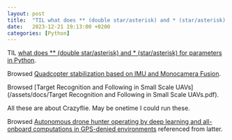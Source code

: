 ```yaml
---
layout: post
title:  "TIL what does ** (double star/asterisk) and * (star/asterisk) for parameters in Python"
date:   2023-12-21 19:13:00 +0200
categories: [Python]
---
```

TIL [what does ** (double star/asterisk) and * (star/asterisk) for parameters in Python](https://stackoverflow.com/q/2921847/942513).

Browsed [Quadcopter stabilization based on IMU and Monocamera Fusion](/assets/docs/Quadcopter%20stabilization%20based%20on%20IMU%20and%20Monocamera%20Fusion.pdf).

Browsed [Target Recognition and Following in Small Scale UAVs](/assets/docs/Target Recognition and Following in Small Scale UAVs.pdf).

All these are about Crazyflie. May be onetime I could run these.

Browsed [Autonomous drone hunter operating by deep learning and all-onboard computations in GPS-denied environments](https://journals.plos.org/plosone/article?id=10.1371/journal.pone.0225092) referenced from latter.
